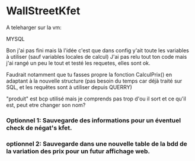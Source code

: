 # WallStreetKfet

A teleharger sur la vm:

MYSQL



Bon j'ai pas fini mais là l'idée c'est que dans config y'ait toute les variables à utiliser (sauf variables locales de calcul)
J'ai pas relu tout ton code mais j'ai rangé un peu le tout et testé les requetes, elles sont ok.

Faudrait notamment que tu fasses propre la fonction CalculPrix() en adaptant à la nouvelle structure (pas besoin du temps car déjà traité sur SQL, et les requêtes sont à utiliser depuis QUERRY)

"produit" est bcp utilisé mais je comprends pas trop d'ou il sort et ce qu'il est, peut etre changer son nom?


### Optionnel 1: Sauvegarde des informations pour un éventuel check de négat's kfet.

### optionnel 2: Sauvegarde dans une nouvelle table de la bdd de la variation des prix pour un futur affichage web.
